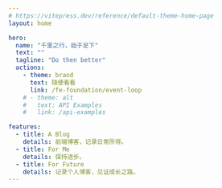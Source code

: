 ```yaml
---
# https://vitepress.dev/reference/default-theme-home-page
layout: home

hero:
  name: "千里之行，始于足下"
  text: ""
  tagline: "Do then better"
  actions:
    - theme: brand
      text: 随便看看
      link: /fe-foundation/event-loop
    # - theme: alt
    #   text: API Examples
    #   link: /api-examples

features:
  - title: A Blog
    details: 前端博客，记录日常所得。
  - title: For Me
    details: 保持进步。
  - title: For Future
    details: 记录个人博客，见证成长之路。
---
```


